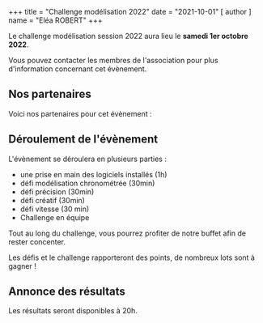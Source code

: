 +++
title = "Challenge modélisation 2022"
date = "2021-10-01"
[ author ]
  name = "Eléa ROBERT"
+++


Le challenge modélisation session 2022 aura lieu le **samedi 1er octobre 2022**. 

Vous pouvez contacter les membres de l'association pour plus d'information concernant cet évènement. 


## Nos partenaires 
Voici nos partenaires pour cet évènement :
<snif>


## Déroulement de l'évènement 
L'évènement se déroulera en plusieurs parties : 

- une prise en main des logiciels installés (1h)
- défi modélisation chronométrée (30min)
- défi précision (30min)
- défi créatif (30min)
- défi vitesse (30 min)
- Challenge en équipe 

Tout au long du challenge, vous pourrez profiter de notre buffet afin de rester concenter. 

Les défis et le challenge rapporteront des points, de nombreux lots sont à gagner !


## Annonce des résultats 
Les résultats seront disponibles à 20h. 
